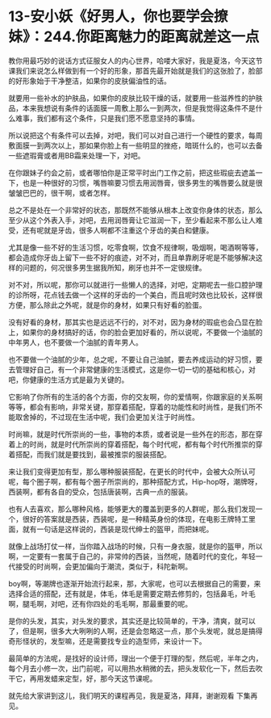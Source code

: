 # 13-安小妖《好男人，你也要学会撩妹》：244.你距离魅力的距离就差这一点

教你用最巧妙的说话方式征服女人的内心世界，哈喽大家好，我是夏洛，今天这节课我们来说怎么样做到有一个好的形象，那首先最开始就是我们的这张脸了，脸部的好形象始于干净整洁，如果你的皮肤偏油性的话。

就要用一些补水的护肤品，如果你的皮肤比较干燥的话，就要用一些滋养性的护肤品，本来我想说有条件的话面膜一周敷上那么一到两次，但是我觉得这条件不是什么难事，我们都有这个条件，只是我们愿不愿意坚持的事情。

所以说把这个有条件可以去掉，对吧，我们可以对自己进行一个硬性的要求，每周敷面膜一到两次以上，那如果你脸上有一些明显的挫疮，暗斑什么的，也可以去备一些遮瑕膏或者用BB霜来处理一下，对吧。

在你跟妹子约会之前，或者哪怕你是正常平时出门工作之前，把这些瑕疵去遮盖一下，也是一种很好的习惯，嘴唇嘛要习惯去用润唇膏，很多男生的嘴唇要么就是很皱皱巴巴的，很干啊，或者怎样。

总之不是处在一个非常好的状态，那既然不能够从根本上改变你身体的状态，那么至少从这个外表入手，对吧，去用润唇膏让它滋润一下，至少看起来不那么让人难受，还有呢就是牙齿，很多人啊都不注重这个牙齿的美白和健康。

尤其是像一些不好的生活习惯，吃零食啊，饮食不规律啊，吸烟啊，喝酒啊等等，都会造成你牙齿上留下一些不好的痕迹，对不对，而且单靠刷牙呢是不能够解决这样的问题的，何况很多男生据我所知，刷牙也并不一定很规律。

对不对，所以呢，那你可以就进行一些懒人的选择，对吧，定期呢去一些口腔护理的诊所呀，花点钱去做一个这样的牙齿的一个美白，而且呢时效也比较长，这样很方便，那么除此之外呢，就是你的身材，如果只有好看的脸蛋。

没有好看的身材，那其实也是远远不行的，对不对，因为身材的瑕疵也会凸显在脸上，如果你的身材搞好的话，你的脸会更加好看的，所以说呢，不要做一个油腻的中年男人，也不要做一个油腻的青年男人。

也不要做一个油腻的少年，总之呢，不要让自己油腻，要去养成运动的好习惯，要去管理好自己，有一个非常健康的生活模式，这是你一切一切的基础和核心，对吧，你健康的生活方式是最为关键的。

它影响了你所有的生活的各个方面，你的交友啊，你的爱情啊，你跟家庭的关系啊等等，都会有影响，非常关键，那穿着搭配，穿着的功能性和时尚性，是我们所不能取舍掉的，不过现在生活中呢，我们会更加关注于时尚性。

时尚嘛，就是时代所崇尚的一些，事物的本质，或者说是一些外在的形态，那在穿着上的时尚，就是时代所崇尚的穿着搭配，每个时代呢，都有每个时代所推崇的穿着搭配，而我们就是要找到，最被推崇的服装搭配。

来让我们变得更加有型，那么哪种服装搭配，在更长的时代中，会被大众所认可呢，每个圈子啊，都有每个圈子所崇尚的，那种搭配方式，Hip-hop呀，潮牌呀，西装啊，都有各自的受众，包括唐装啊，古典一点的服装。

也有人去喜欢，那么哪种风格，能够更大的覆盖到更多的人群呢，那么我们发现一个，很好的答案就是西装，西装呢，是一种精英身份的体现，在电影王牌特工里面，就有一句话是这样说的，西装是现代绅士的盔甲，而把妹呢。

就像上战场打仗一样，当你踏入战场的时候，只有一身衣服，就是你的盔甲，所以啊，一定要有一套属于自己的，非常帅的西装，当然呢，随着时代的变化，年轻一代接受的时尚啊，会更加偏向于潮流，类似于，科陀新啊。

boy啊，等潮牌也逐渐开始流行起来，那，大家呢，也可以去根据自己的需要，来选择合适的搭配，还有就是，体毛，体毛是需要定期去修剪的，包括鼻毛，叶毛啊，腿毛啊，对吧，还有你四处的毛毛啊，那最重要的呢。

是你的头发，其实，对头发的要求，其实还是比较简单的，干净，清爽，就可以了，但是啊，很多大大咧咧的人啊，还是会忽略这一点，那个头发呢，就总是搞得奇形怪状的，发型嘛，还是需要找专业的造型师，来设计一下。

最简单的方法呢，是找好的设计师，理出一个便于打理的型，然后呢，半年之内，每个月去小修一次，出门前呢，可以用热水稍微的去，把头发软化一下，然后去吹干它，再用发蜡来定型，好，那今天这节课呢。

就先给大家讲到这儿，我们明天的课程再见，我是夏洛，拜拜，谢谢观看 下集再见。